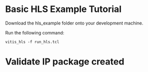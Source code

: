 # Basic HLS Example Tutorial

Download the hls_example folder onto your development machine.

Run the following command:

`vitis_hls -f run_hls.tcl`

# Validate IP package created




